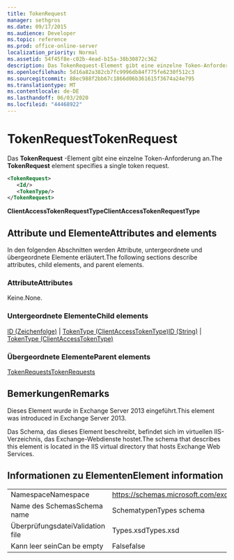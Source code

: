 ```yaml
---
title: TokenRequest
manager: sethgros
ms.date: 09/17/2015
ms.audience: Developer
ms.topic: reference
ms.prod: office-online-server
localization_priority: Normal
ms.assetid: 54f45f8e-c02b-4ead-b15a-38b30872c362
description: Das TokenRequest-Element gibt eine einzelne Token-Anforderung an.
ms.openlocfilehash: 5d16a82a382cb7fc9996db84f775fe6230f512c3
ms.sourcegitcommit: 88ec988f2bb67c1866d06b361615f3674a24e795
ms.translationtype: MT
ms.contentlocale: de-DE
ms.lasthandoff: 06/03/2020
ms.locfileid: "44468922"
---
```

# <a name="tokenrequest"></a><span data-ttu-id="4a3aa-103">TokenRequest</span><span class="sxs-lookup"><span data-stu-id="4a3aa-103">TokenRequest</span></span>

<span data-ttu-id="4a3aa-104">Das **TokenRequest** -Element gibt eine einzelne Token-Anforderung an.</span><span class="sxs-lookup"><span data-stu-id="4a3aa-104">The **TokenRequest** element specifies a single token request.</span></span> 
  
```XML
<TokenRequest>
   <Id/>
   <TokenType/>
</TokenRequest>
```

 <span data-ttu-id="4a3aa-105">**ClientAccessTokenRequestType**</span><span class="sxs-lookup"><span data-stu-id="4a3aa-105">**ClientAccessTokenRequestType**</span></span>
## <a name="attributes-and-elements"></a><span data-ttu-id="4a3aa-106">Attribute und Elemente</span><span class="sxs-lookup"><span data-stu-id="4a3aa-106">Attributes and elements</span></span>

<span data-ttu-id="4a3aa-107">In den folgenden Abschnitten werden Attribute, untergeordnete und übergeordnete Elemente erläutert.</span><span class="sxs-lookup"><span data-stu-id="4a3aa-107">The following sections describe attributes, child elements, and parent elements.</span></span>
  
### <a name="attributes"></a><span data-ttu-id="4a3aa-108">Attribute</span><span class="sxs-lookup"><span data-stu-id="4a3aa-108">Attributes</span></span>

<span data-ttu-id="4a3aa-109">Keine.</span><span class="sxs-lookup"><span data-stu-id="4a3aa-109">None.</span></span>
  
### <a name="child-elements"></a><span data-ttu-id="4a3aa-110">Untergeordnete Elemente</span><span class="sxs-lookup"><span data-stu-id="4a3aa-110">Child elements</span></span>

<span data-ttu-id="4a3aa-111">[ID (Zeichenfolge)](id-string.md)  |  [TokenType (ClientAccessTokenType)](tokentype-clientaccesstokentype.md)</span><span class="sxs-lookup"><span data-stu-id="4a3aa-111">[ID (String)](id-string.md) | [TokenType (ClientAccessTokenType)](tokentype-clientaccesstokentype.md)</span></span>
  
### <a name="parent-elements"></a><span data-ttu-id="4a3aa-112">Übergeordnete Elemente</span><span class="sxs-lookup"><span data-stu-id="4a3aa-112">Parent elements</span></span>

[<span data-ttu-id="4a3aa-113">TokenRequests</span><span class="sxs-lookup"><span data-stu-id="4a3aa-113">TokenRequests</span></span>](tokenrequests.md)
  
## <a name="remarks"></a><span data-ttu-id="4a3aa-114">Bemerkungen</span><span class="sxs-lookup"><span data-stu-id="4a3aa-114">Remarks</span></span>

<span data-ttu-id="4a3aa-115">Dieses Element wurde in Exchange Server 2013 eingeführt.</span><span class="sxs-lookup"><span data-stu-id="4a3aa-115">This element was introduced in Exchange Server 2013.</span></span>
  
<span data-ttu-id="4a3aa-116">Das Schema, das dieses Element beschreibt, befindet sich im virtuellen IIS-Verzeichnis, das Exchange-Webdienste hostet.</span><span class="sxs-lookup"><span data-stu-id="4a3aa-116">The schema that describes this element is located in the IIS virtual directory that hosts Exchange Web Services.</span></span>
  
## <a name="element-information"></a><span data-ttu-id="4a3aa-117">Informationen zu Elementen</span><span class="sxs-lookup"><span data-stu-id="4a3aa-117">Element information</span></span>

|||
|:-----|:-----|
|<span data-ttu-id="4a3aa-118">Namespace</span><span class="sxs-lookup"><span data-stu-id="4a3aa-118">Namespace</span></span>  <br/> |https://schemas.microsoft.com/exchange/services/2006/types  <br/> |
|<span data-ttu-id="4a3aa-119">Name des Schemas</span><span class="sxs-lookup"><span data-stu-id="4a3aa-119">Schema name</span></span>  <br/> |<span data-ttu-id="4a3aa-120">Schematypen</span><span class="sxs-lookup"><span data-stu-id="4a3aa-120">Types schema</span></span>  <br/> |
|<span data-ttu-id="4a3aa-121">Überprüfungsdatei</span><span class="sxs-lookup"><span data-stu-id="4a3aa-121">Validation file</span></span>  <br/> |<span data-ttu-id="4a3aa-122">Types.xsd</span><span class="sxs-lookup"><span data-stu-id="4a3aa-122">Types.xsd</span></span>  <br/> |
|<span data-ttu-id="4a3aa-123">Kann leer sein</span><span class="sxs-lookup"><span data-stu-id="4a3aa-123">Can be empty</span></span>  <br/> |<span data-ttu-id="4a3aa-124">False</span><span class="sxs-lookup"><span data-stu-id="4a3aa-124">false</span></span>  <br/> |
   

